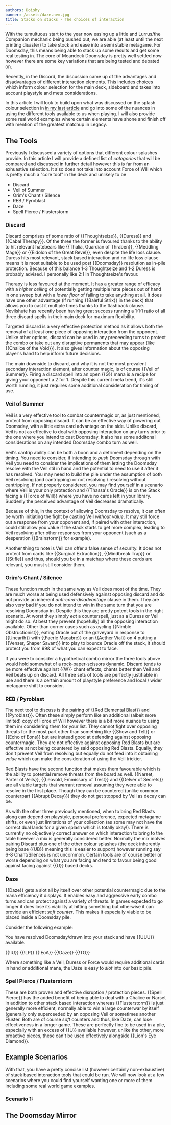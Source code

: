 ```yaml
---
authors: Doishy
banner: /assets/daze.nem.jpg
title: Stacks on stacks - The choices of interaction
---
```


With the tumultuous start to the year now easing up a little and Lurrus/the
Companion mechanic being pushed out, we are able (at least until the next
printing disaster) to take stock and ease into a semi stable metagame. For
Doomsday, this means being able to stack up some results and get some real
testing in. The core of Meandeck Doomsday is pretty well settled now however
there are some key variations that are being tested and debated on.

Recently, in the Discord, the discussion came up of the advantages and
disadvantages of different interaction elements. This includes choices which
inform colour selection for the main deck, sideboard and takes into account
playstyle and meta considerations.

In this article I will look to build upon what was discussed on the splash
colour selection in [in my last article](/articles/2020/03/22/ddfaq/) and go
into some of the nuances in using the different tools available to us when
playing. I will also provide some real world examples where certain elements
have shone and finish off with mention of the greatest matchup in Legacy.

## The Tools

Previously I discussed a variety of options that different colour splashes
provide. In this article I will provide a defined list of *categories* that will
be compared and discussed in further detail however this is far from an
exhuastive selection. It also does not take into account Force of Will which is
pretty much a "core tool" in the deck and unlikely to be

- Discard
- Veil of Summer
- Orim's Chant / Silence
- REB / Pyroblast
- Daze
- Spell Pierce / Flusterstorm

### Discard

Discard comprises of some ratio of {{Thoughtseize}}, {{Duress}} and
{{Cabal Therapy}}. Of the three the former is favoured thanks to the ability to
hit relevant hatebears like {{Thalia, Guardian of Thraben}}, {{Meddling Mage}}
or {{Eidolon of the Great Revel}}, even despite the life loss clause. Duress
hits most relevant, stack based interaction and no life loss clause means it is
most suitable to be used post {{Doomsday}} resolution as in-pile protection.
Because of this balance 1-3 Thoughtseize and 1-2 Duress is probably advised. I
personally like 2:1 in Thoughtseize's favour.

Therapy is less favoured at the moment. It has a greater range of efficacy with
a *higher ceiling* of potentially getting multiple hate pieces out of hand in
one sweep but with a *lower floor* of failing to take anything at all. It does
have one other advantage (if running {{Baleful Strix}} in the deck) that allows
you to cast it multiple times thanks to the flashback clause. Nevilshute has
recently been having great success running a 1:1:1 ratio of all three discard
spells in their main deck for maximum flexibility.

Targeted discard is a very effective protection method as it allows both the
removal of at least one piece of opposing interaction from the opponent. Unlike
other options, discard can be used in any preceeding turns to protect the combo
or take out any disruptive permanents that may appear (like
{{Chalice of the Void}}). It also gives information about the opposing player's
hand to help inform future decisions.

The main downside to discard, and why it is not the most prevalent secondary
interaction element, after counter magic, is of course {{Veil of Summer}}.
Firing a discard spell into an open {{G}} mana is a recipe for giving your
opponent a 2 for 1. Despite this current meta trend, it's still worth running,
it just requires some additional consideration for timing of use.

### Veil of Summer

Veil is a very effective tool to combat countermagic or, as just mentioned,
protect from opposing discard. It can be an effective way of powering out
Doomsday, with a little extra card advantage on the side. Unlike discard, Veil
is not as effective to deal with opposing interaction on any turns prior to the
one where you intend to cast Doomsday. It also has some additonal considerations
on any intended Doomsday combo turn as well.

Veil's cantrip ability can be both a boon and a detriment depending on the
timing. You need to consider, if intending to *push* Doomsday through with Veil
you need to consider the implications of them letting the Doomsday resolve with
the Veil stil in hand and the potential to need to use it after it has resolved.
You may need to build the pile under the assumption of both Veil resolving (and
cantripping) or not resolving / resolving without cantripping. If not properly
considered, you may find yourself in a scenario where Veil is your only
protection and {{Thassa's Oracle}} is on the Stack facing a {{Force of Will}}
where you have no cards left in your library. Suddenly the perceived advantage
of Veil decreases dramatically.

Because of this, in the context of allowing Doomsday to resolve, it can often be
worth initiating the fight by casting Veil *without value*. It may still force
out a response from your opponent and, if paired with other interaction, could
still allow you value if the stack starts to get more complex, leading to Veil
resolving after other responses from your opponent (such as a desperation
{{Brainstorm}} for example).

Another thing to note is Veil can offer a false sense of security. It does not
protect from cards like {{Surgical Extraction}}, {{Mindbreak Trap}} or
{{Stifle}} and thus, should you be in a matchup where these cards are relevant,
you must still consider them.

### Orim's Chant / Silence

These function much in the same way as Veil does most of the time. They are much
worse at being used defensively against opposing discard and do not provide an
inherent *anti-card-disadvantage* clause in them. They are also very bad if you
do not intend to win in the same turn that you are resolving Doomsday in.
Despite this they are pretty potent tools in the right scenario. At worst they
simply *eat* a counterspell, just as a Duress or Veil might do so. At best they
prevent (hopefully) all the opposing interaction available. Other than corner
cases such as cycling {{Nimble Obstructionist}}, eating Oracle out of the
graveyard in response to {{Unearth}} with {{Faerie Macabre}} or an
{{Aether Vial}} on 4 putting a {{Venser, Shaper Savant}} into play to bounce
Oracle off the stack, it should protect you from 99& of what you can expect to
face.

If you were to consider a hypothetical combo mirror the three tools above would
hold somewhat of a rock-paper-scissors dynamic. Discard tends to be more effective
against {{W}} chant effects, chants better than Veil and Veil beats up on discard.
All three sets of tools are perfectly justifiable in use and there is a certain
amount of playstyle preference and local / wider metagame shift to consider.

### REB / Pyroblast

The next tool to discuss is the pairing of {{Red Elemental Blast}} and {{Pyroblast}}.
Often these simply perform like an additional (albeit more limited) copy of
Force of Will however there is a bit more nuance to using them in/ considering them for
your list. They cannot fight over opposing threats for the most part other than
something like {{Show and Tell}} or {{Echo of Eons}} but are instead good at defending
against opposing countermagic. They are not effective against opposing Red Blasts but
are effective at not being countered by said opposing Red Blasts. Equally, they don't
prevent Veil from resolving but equally do not feed into it obtaining *value*
 which can make the consideration of using the Veil trickier.
 
 Red Blasts have the second function that makes them favourable which is the ability
 to potential remove threats from the board as well. {{Narset, Parter of Veils}}, 
 {{Leovold, Emmissary of Trest}} and {{Delver of Secrets}} are all viable targets
 that warrant removal assuming they were able to resolve in the first place. Though they
 can be countered (unlike common counterpart {{Abrupt Decay}}) they do not get stopped
 by Veil as decay can be.
 
 As with the other three previously mentioned, when to bring Red Blasts along can depend
 on playstyle, personal preference, expected metagame shifts, or even just limitations
 of your collection (as some may not have the correct dual lands for a given splash which
 is totally okay!). There is currently no objectively correct answer on which interaction
 to bring to the table however a mix is generally considered better. Normally the mix
 inolves pairing Discard plus one of the other colour splashes (the deck inherently being
 base {{UB}} meaning this is easier to support) however running say 6-8 Chant/Silences is
 not uncommon. Certain tools are of course better or worse depending on what you are facing 
 and tend to favour being good against facing against {{U}} based decks.
 
 ### Daze
 
 {{Daze}} gets a slot all by itself over other potential countermagic due to the mana 
 efficiency it displays. It enables easy and aggressive early combo turns and can protect
 against a variety of threats. In games expected to go longer it does lose its viability
 at hitting something but otherwise it can provide an efficient *soft counter*. This
 makes it especially viable to be placed inside a Doomsday pile. 
 
 Consider the following example:
 
 You have resolved Doomsday/drawn into your stack and have {{UUU}} available.
 
 <row variant="pile">{{!IU}} {{!LP}} {{!EoA}} {{!Daze}} {{!TO}}</row>
 
 Where something like a Veil, Duress or Force would require additional cards in
 hand or additional mana, the Daze is easy to *slot* into our basic pile. 
 
 ### Spell Pierce / Flusterstorm
 
 These are both proven and effective disruption / protection pieces. {{Spell Pierce}} has 
 the added benefit of being able to deal with a Chalice or Narset in addition to other
 stack based interaction whereas {{Flusterstorm}} is just generally more efficient, 
 normally able to win a large counterwar by itself (generally only superceeded by an 
 opposing Veil or sometimes another Fluster. Both are of course *soft* counters and 
 thus, like Daze, can lose effectiveness in a longer game. These are perfectly fine
 to be used in a pile, especially with an excess of {{U}} available however, unlike
 the other, more proactive pieces, these can't be used effectively alongside
 {{Lion's Eye Diamond}}. 
 
 ## Example Scenarios
 
  With that, you have a pretty concise list (however certainly non-exhaustive) of stack
 based interaction tools that could be run. We will now look at a few scenarios where
 you could find yourself wanting one or more of them including some real world game
 examples.
 
### Scenario 1: 




 ## The Doomsday Mirror
